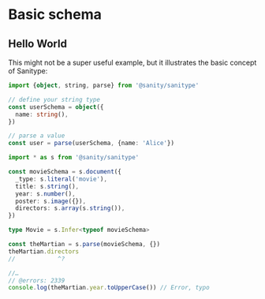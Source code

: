 # Basic schema

## Hello World

This might not be a super useful example, but it illustrates the basic concept of Sanitype:

```ts
import {object, string, parse} from '@sanity/sanitype'

// define your string type
const userSchema = object({
  name: string(),
})

// parse a value
const user = parse(userSchema, {name: 'Alice'})
```

```ts
import * as s from '@sanity/sanitype'

const movieSchema = s.document({
  _type: s.literal('movie'),
  title: s.string(),
  year: s.number(),
  poster: s.image({}),
  directors: s.array(s.string()),
})

type Movie = s.Infer<typeof movieSchema>

const theMartian = s.parse(movieSchema, {})
theMartian.directors
//            ^?

//…
// @errors: 2339
console.log(theMartian.year.toUpperCase()) // Error, typo
```
